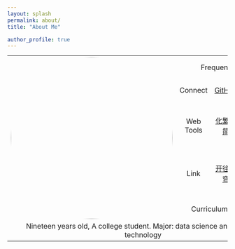```yaml
---
layout: splash
permalink: about/
title: "About Me"

author_profile: true
---
```


<div style="text-align: center;">
    <table style="margin: 0 auto;">
        <tbody style="text-align: center;">
        <tr>
            <td rowspan="5"><img src="https://avatars.githubusercontent.com/u/124686994?v=4" width="370px" style="border-radius: 50%;"/></td>
            <td colspan="5">Frequently Sites</td> <!-- 待添加 -->
        </tr>
        <tr>
            <td>Connect</td>
            <td><a href="https://github.com/Sumalene">GitHub</a></td>
            <td>...</td> <!-- 待添加 -->
            <td>...</td> <!-- 待添加 -->
            <td>...</td> <!-- 待添加 -->
        </tr>
        <tr>
            <td>Web Tools</td>
            <td><a href="http://www.aies.cn/">化繁为简</a></td>
            <td>...</td> <!-- 待添加 -->
            <td>...</td> <!-- 待添加 -->
            <td>...</td> <!-- 待添加 -->
        </tr>
        <tr>
            <td>Link</td>
            <td><a href="https://travellings.cn/go.html">开往星穹</a></td>
            <td>...</td> <!-- 待添加 -->
            <td>...</td> <!-- 待添加 -->
            <td>...</td> <!-- 待添加 -->
        </tr>
        <tr>
            <td colspan="6">Curriculum Vitae (CV)</td> <!-- 待添加 -->
        </tr>
        <tr>
            <td colspan="6">Nineteen years old, A college student. Major: data science and big data technology</td> <!-- 待添加 -->
        </tr>
        <tbody>
    </table>
</div>
